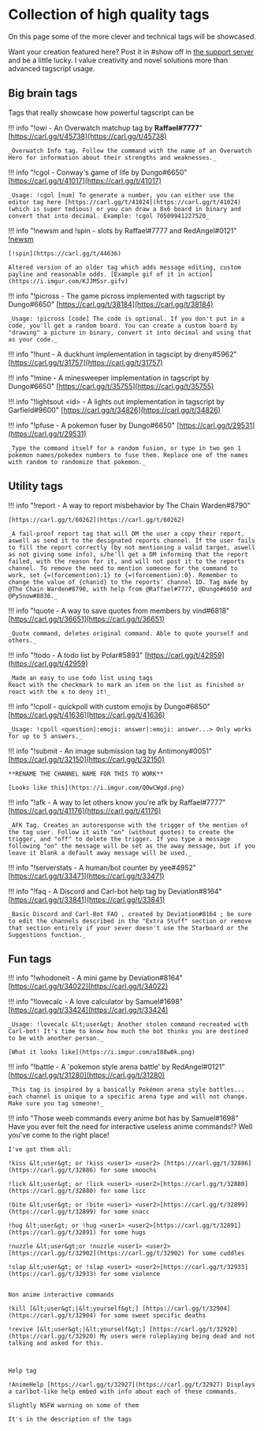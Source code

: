 # Collection of high quality tags

On this page some of the more clever and technical tags will be showcased.

Want your creation featured here? Post it in #show off in [the support server](https://carl.gg/discord) and be a little lucky. I value creativity and novel solutions more than advanced tagscript usage.


## Big brain tags

Tags that really showcase how powerful tagscript can be

!!! info "!owi - An Overwatch matchup tag by **Raffael#7777**"
    [https://carl.gg/t/45738](https://carl.gg/t/45738)

    _Overwatch Info tag. Follow the command with the name of an Overwatch Hero for information about their strengths and weaknesses._

!!! info "!cgol - Conway's game of life by Dungo#6650"
    [https://carl.gg/t/41017](https://carl.gg/t/41017)

    _Usage: !cgol [num] To generate a number, you can either use the editor tag here [https://carl.gg/t/41024](https://carl.gg/t/41024) (which is super tedious) or you can draw a 8x6 board in binary and convert that into decimal. Example: !cgol 70509941227520_

!!! info "!newsm and !spin - slots by Raffael#7777 and RedAngel#0121"
    [!newsm](https://carl.gg/t/44635)

    [!spin](https://carl.gg/t/44636)

    Altered version of an older tag which adds message editing, custom payline and reasonable odds. [Example gif of it in action](https://i.imgur.com/KJJMSsr.gifv) 

!!! info "!picross - The game picross implemented with tagscript by Dungo#6650"
    [https://carl.gg/t/38184](https://carl.gg/t/38184)

    _Usage: !picross [code] The code is optional. If you don't put in a code, you'll get a random board. You can create a custom board by "drawing" a picture in binary, convert it into decimal and using that as your code._

!!! info "!hunt - A duckhunt implementation in tagscipt by dreny#5962"
    [https://carl.gg/t/31757](https://carl.gg/t/31757)

!!! info "!mine - A minesweeper implementation in tagscript by Dungo#6650"
    [https://carl.gg/t/35755](https://carl.gg/t/35755)

!!! info "!lightsout &lt;id&gt; - A lights out implementation in tagscript by Garfield#9600"
    [https://carl.gg/t/34826](https://carl.gg/t/34826)

!!! info "!pfuse - A pokemon fuser by Dungo#6650"
    [https://carl.gg/t/29531](https://carl.gg/t/29531)

    _Type the command itself for a random fusion, or type in two gen 1 pokemon names/pokedex numbers to fuse them. Replace one of the names with random to randomize that pokemon._


## Utility tags

!!! info "!report - A way to report misbehavior by The Chain Warden#8790"

    [https://carl.gg/t/60262](https://carl.gg/t/60262)

    _A fail-proof report tag that will DM the user a copy their report, aswell as send it to the designated reports channel. If the user fails to fill the report correctly (by not mentioning a valid target, aswell as not giving some info), s/he'll get a DM informing that the report failed, with the reason for it, and will not post it to the reports channel. To remove the need to mention someone for the command to work, set {=(forcemention):1} to {=(forcemention):0}. Remember to change the value of {chanid} to the reports' channel ID. Tag made by @The Chain Warden#8790, with help from @Raffael#7777, @Dungo#6650 and @PySnow#8836._

!!! info "!quote - A way to save quotes from members by vind#6818"
    [https://carl.gg/t/36651](https://carl.gg/t/36651)

    _Quote command, deletes original command. Able to quote yourself and others._

!!! info "!todo - A todo list by Polar#5893"
    [https://carl.gg/t/42959](https://carl.gg/t/42959)

    _Made an easy to use todo list using tags
    React with the checkmark to mark an item on the list as finished or react with the x to deny it!_

!!! info "!cpoll - quickpoll with custom emojis by Dungo#6650"
    [https://carl.gg/t/41636](https://carl.gg/t/41636)

    _Usage: !cpoll <question|:emoji: answer|:emoji: answer...> Only works for up to 5 answers._

!!! info "!submit - An image submission tag by Antimony#0051"
    [https://carl.gg/t/32150](https://carl.gg/t/32150)

    **RENAME THE CHANNEL NAME FOR THIS TO WORK**

    [Looks like this](https://i.imgur.com/Q0wCWgd.png)

!!! info "!afk - A way to let others know you're afk by Raffael#7777"
    [https://carl.gg/t/41176](https://carl.gg/t/41176)

    _AFK Tag. Creates an autoresponse with the trigger of the mention of the tag user. Follow it with "on" (without quotes) to create the trigger, and "off" to delete the trigger. If you type a message following "on" the message will be set as the away message, but if you leave it blank a default away message will be used._

!!! info "!serverstats - A human/bot counter by yee#4952"
    [https://carl.gg/t/33471](https://carl.gg/t/33471)

!!! info "!faq - A Discord and Carl-bot help tag by Deviation#8164"
    [https://carl.gg/t/33841](https://carl.gg/t/33841)

    _Basic Discord and Carl-Bot FAQ , created by Deviation#8164 ; be sure to edit the channels described in the "Extra Stuff" section or remove that section entirely if your sever doesn't use the Starboard or the Suggestions function._

## Fun tags

!!! info "!whodoneit - A mini game by Deviation#8164"
    [https://carl.gg/t/34022](https://carl.gg/t/34022)

!!! info "!lovecalc - A love calculator by Samuel#1698"
    [https://carl.gg/t/33424](https://carl.gg/t/33424)

    _Usage: !lovecalc &lt;user&gt; Another stolen command recreated with Carl-bot! It's time to know how much the bot thinks you are destined to be with another person._

    [What it looks like](https://i.imgur.com/aI88w0k.png)

!!! info "!battle - A 'pokemon style arena battle' by RedAngel#0121"
    [https://carl.gg/t/31280](https://carl.gg/t/31280)

    _This tag is inspired by a basically Pokémon arena style battles... each channel is unique to a specific arena type and will not change. Make sure you tag someone!_

!!! info "Those weeb commands every anime bot has by Samuel#1698"
    Have you ever felt the need for interactive useless anime commands!? Well you've come to the right place!

    I've got them all:

    !kiss &lt;user&gt; or !kiss <user1> <user2> [https://carl.gg/t/32886](https://carl.gg/t/32886) for some smoochs

    !lick &lt;user&gt; or !lick <user1> <user2>[https://carl.gg/t/32880](https://carl.gg/t/32880) for some licc

    !bite &lt;user&gt; or !bite <user1> <user2>[https://carl.gg/t/32899](https://carl.gg/t/32899) for some snacc

    !hug &lt;user&gt; or !hug <user1> <user2>[https://carl.gg/t/32891](https://carl.gg/t/32891) for some hugs

    !nuzzle &lt;user&gt;or !nuzzle <user1> <user2> [https://carl.gg/t/32902](https://carl.gg/t/32902) for some cuddles

    !slap &lt;user&gt; or !slap <user1> <user2>[https://carl.gg/t/32933](https://carl.gg/t/32933) for some violence


    Non anime interactive commands

    !kill [&lt;user&gt;|&lt;yourself&gt;] [https://carl.gg/t/32904](https://carl.gg/t/32904) for some sweet specific deaths

    !revive [&lt;user&gt;|&lt;yourself&gt;] [https://carl.gg/t/32920](https://carl.gg/t/32920) My users were roleplaying being dead and not talking and asked for this.



    Help tag

    !AnimeHelp [https://carl.gg/t/32927](https://carl.gg/t/32927) Displays a carlbot-like help embed with info about each of these commands.

    Slightly NSFW warning on some of them

    It's in the description of the tags

